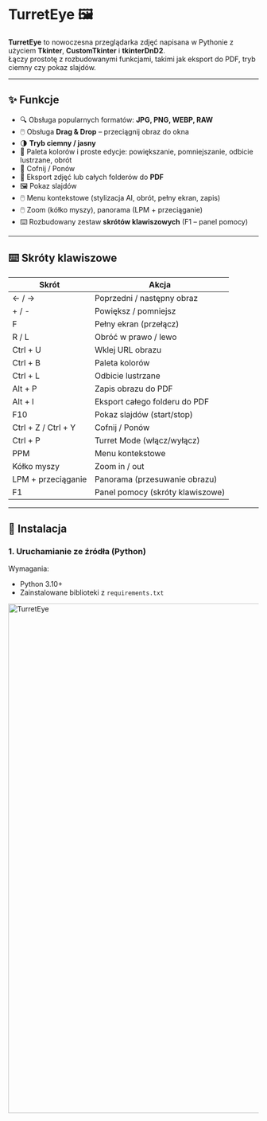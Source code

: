 # TurretEye 🖼️

**TurretEye** to nowoczesna przeglądarka zdjęć napisana w Pythonie z użyciem **Tkinter**, **CustomTkinter** i **tkinterDnD2**.  
Łączy prostotę z rozbudowanymi funkcjami, takimi jak eksport do PDF, tryb ciemny czy pokaz slajdów.

---

## ✨ Funkcje

- 🔍 Obsługa popularnych formatów: **JPG, PNG, WEBP, RAW**
- 🖱️ Obsługa **Drag & Drop** – przeciągnij obraz do okna
- 🌗 **Tryb ciemny / jasny**
- 🎨 Paleta kolorów i proste edycje: powiększanie, pomniejszanie, odbicie lustrzane, obrót
- 🔄 Cofnij / Ponów
- 📂 Eksport zdjęć lub całych folderów do **PDF**
- 🖼️ Pokaz slajdów
- 🖱️ Menu kontekstowe (stylizacja AI, obrót, pełny ekran, zapis)
- 🖱️ Zoom (kółko myszy), panorama (LPM + przeciąganie)
- ⌨️ Rozbudowany zestaw **skrótów klawiszowych** (F1 – panel pomocy)

---

## ⌨️ Skróty klawiszowe

| Skrót              | Akcja                                                                 |
|--------------------|----------------------------------------------------------------------|
| ← / →              | Poprzedni / następny obraz                                           |
| + / -              | Powiększ / pomniejsz                                                 |
| F                  | Pełny ekran (przełącz)                                               |
| R / L              | Obróć w prawo / lewo                                                 |
| Ctrl + U           | Wklej URL obrazu                                                     |
| Ctrl + B           | Paleta kolorów                                                       |
| Ctrl + L           | Odbicie lustrzane                                                    |
| Alt + P            | Zapis obrazu do PDF                                                  |
| Alt + I            | Eksport całego folderu do PDF                                        |
| F10                | Pokaz slajdów (start/stop)                                           |
| Ctrl + Z / Ctrl + Y| Cofnij / Ponów                                                        |
| Ctrl + P           | Turret Mode (włącz/wyłącz)                                           |
| PPM                | Menu kontekstowe                                                     |
| Kółko myszy        | Zoom in / out                                                        |
| LPM + przeciąganie | Panorama (przesuwanie obrazu)                                        |
| F1                 | Panel pomocy (skróty klawiszowe)                                     |

---

## 🚀 Instalacja

### 1. Uruchamianie ze źródła (Python)

Wymagania:
- Python 3.10+
- Zainstalowane biblioteki z `requirements.txt`

<img width="1024" height="1024" alt="TurretEye" src="https://github.com/user-attachments/assets/52de14d0-6369-4cf0-b644-d007cb7b6ea4" />
